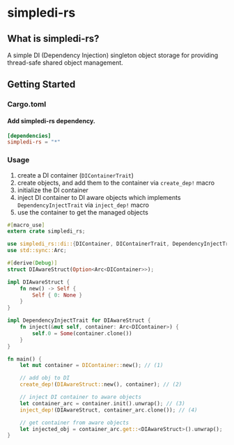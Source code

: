# simpledi-rs

## What is simpledi-rs?

A simple DI (Dependency Injection) singleton object storage for providing thread-safe shared object management.

## Getting Started

### Cargo.toml

#### Add simpledi-rs dependency.

```toml
[dependencies]
simpledi-rs = "*"
```

### Usage

1. create a DI container (`DIContainerTrait`)
2. create objects, and add them to the container via `create_dep!` macro
3. initialize the DI container
4. inject DI container to DI aware objects which implements `DependencyInjectTrait` via `inject_dep!` macro
5. use the container to get the managed objects 

```rust
#[macro_use]
extern crate simpledi_rs;

use simpledi_rs::di::{DIContainer, DIContainerTrait, DependencyInjectTrait};
use std::sync::Arc;

#[derive(Debug)]
struct DIAwareStruct(Option<Arc<DIContainer>>);

impl DIAwareStruct {
    fn new() -> Self {
        Self { 0: None }
    }
}

impl DependencyInjectTrait for DIAwareStruct {
    fn inject(&mut self, container: Arc<DIContainer>) {
        self.0 = Some(container.clone())
    }
}

fn main() {
    let mut container = DIContainer::new(); // (1)

    // add obj to DI
    create_dep!(DIAwareStruct::new(), container); // (2)

    // inject DI container to aware objects
    let container_arc = container.init().unwrap(); // (3)
    inject_dep!(DIAwareStruct, container_arc.clone()); // (4)

    // get container from aware objects
    let injected_obj = container_arc.get::<DIAwareStruct>().unwrap();
}
```

